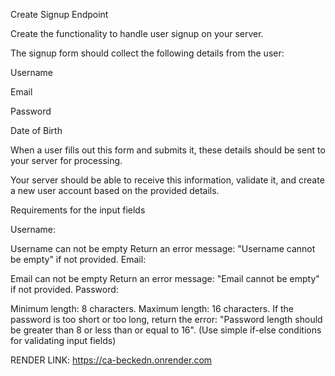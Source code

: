 Create Signup Endpoint

Create the functionality to handle user signup on your server.

The signup form should collect the following details from the user:

Username

Email

Password

Date of Birth

When a user fills out this form and submits it, these details should be sent to your server for processing.

Your server should be able to receive this information, validate it, and create a new user account based on the provided details.

Requirements for the input fields

Username:

Username can not be empty
Return an error message: "Username cannot be empty" if not provided.
Email:

Email can not be empty
Return an error message: "Email cannot be empty" if not provided.
Password:

Minimum length: 8 characters.
Maximum length: 16 characters.
If the password is too short or too long, return the error: "Password length should be greater than 8 or less than or equal to 16".
(Use simple if-else conditions for validating input fields)

RENDER LINK: https://ca-beckedn.onrender.com

